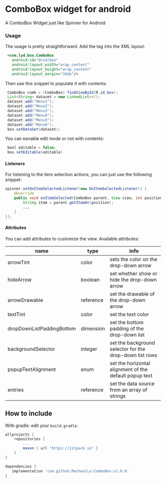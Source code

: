 # ComboBox widget for android
A ComboBox Widget just like Spinner for Android 

### Usage

The usage is pretty straightforward. Add the tag into the XML layout:
```xml
 <com.lyd.box.ComboBox
   android:id="@+id/box"
   android:layout_width="wrap_content"
   android:layout_height="wrap_content"
   android:layout_margin="16dp"/>
```
 Then use this snippet to populate it with contents:
```java
 ComboBox comb = (ComboBox) findViewById(R.id.box);
 List<String> dataset = new LinkedList<>();
 dataset.add("Menu1");
 dataset.add("Menu2");
 dataset.add("Menu3");
 dataset.add("Menu4");
 dataset.add("Menu5");
 dataset.add("Menu6");
 box.setDataSet(dataset);
```
 You can eanable edit mode or not with contents:
```java
 bool editable = false;
 box.setEditable(editable)
```
#### Listeners
For listening to the item selection actions, you can just use the following snippet:
```java
spinner.setOnItemSelectedListener(new OnItemSelectedListener() {
    @Override
    public void onItemSelected(ComboBox parent, View view, int position, long id) {
        String item = parent.getItemAt(position);
        ...
    }
});
```

#### Attributes
You can add attributes to customize the view. Available attributes:

| name                      | type      | info                                                   |
|------------------------   |-----------|--------------------------------------------------------|
| arrowTint                 | color     | sets the color on the drop-down arrow                  |
| hideArrow                 | boolean   | set whether show or hide the drop-down arrow           |
| arrowDrawable             | reference | set the drawable of the drop-down arrow                |
| textTint                  | color     | set the text color                                     |
| dropDownListPaddingBottom | dimension | set the bottom padding of the drop-down list           |
| backgroundSelector        | integer   | set the background selector for the drop-down list rows |
| popupTextAlignment        | enum      | set the horizontal alignment of the default popup text |
| entries                   | reference | set the data source from an array of strings |

How to include
---

With gradle: edit your `build.gradle`:
```groovy
allprojects {
    repositories {
        ...
        maven { url "https://jitpack.io" }
    }
}

dependencies {
   implementation 'com.github.MachealLu:ComboBox:v1.0.0'
}

